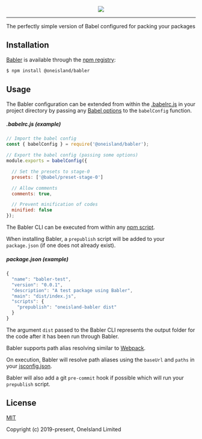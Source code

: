 <p align="center">
  <a href="https://github.com/oneislandearth/babler" target="_blank">
    <img src="https://i.imgur.com/7TodgrS.png">
  </a>
</p>

***

The perfectly simple version of Babel configured for packing your packages

## Installation

[Babler](https://github.com/oneislandearth/babler) is available through the [npm registry](https://www.npmjs.com/package/@oneisland/babler):

```bash
$ npm install @oneisland/babler
```

## Usage

The Babler configuration can be extended from within the [.babelrc.js](https://babeljs.io/docs/en/config-files) in your project directory by passing any [Babel options](https://babeljs.io/docs/en/options#) to the `babelConfig` function. 

##### .babelrc.js (example)

```js
// Import the babel config
const { babelConfig } = require('@oneisland/babler');

// Export the babel config (passing some options)
module.exports = babelConfig({

  // Set the presets to stage-0
  presets: ['@babel/preset-stage-0']

  // Allow comments
  comments: true,

  // Prevent minification of codes
  minified: false
});
```

The Babler CLI can be executed from within any [npm script](https://docs.npmjs.com/cli/run-script).

When installing Babler, a `prepublish` script will be added to your `package.json` (if one does not already exist).

##### package.json (example)

```js
{
  "name": "babler-test",
  "version": "0.0.1",
  "description": "A test package using Babler",
  "main": "dist/index.js",
  "scripts": {
    "prepublish": "oneisland-babler dist"
  }
}
```

The argument `dist` passed to the Babler CLI represents the output folder for the code after it has been run through Babler.

Babler supports path alias resolving similar to [Webpack](https://webpack.js.org/configuration/resolve/#resolvealias).

On execution, Babler will resolve path aliases using the `baseUrl` and `paths` in your [jsconfig.json](https://code.visualstudio.com/docs/languages/jsconfig).

Babler will also add a git `pre-commit` hook if possible which will run your `prepublish` script.

## License

[MIT](http://opensource.org/licenses/MIT)

Copyright (c) 2019-present, OneIsland Limited
